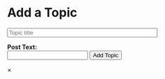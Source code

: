 <html lang="en">
<head>
    <meta charset="UTF-8">
    <meta http-equiv="X-UA-Compatible" content="IE=edge">
    <meta name="viewport" content="width=device-width, initial-scale=1.0">
    <title>Forum</title>
    <link rel="stylesheet" href="forum.css">
</head>
<body>
    <div class="posts" id="postContainer"></div>
    <div class="addWrap">
        <br><br>
        <br>
        <h1>Add a Topic</h1>
        <form method=post action="http://127.0.0.1:8086/api/forum/create">
            <input type="text" name="topic" class="topic" size=40 maxlength=50 placeholder="Topic title">
            <P><strong>Post Text:</strong><br>
            <input type="text" name="postText" class="postText" >
            <button type="submit" class="topicSubmit">Add Topic</button>
        <!--  -->
    <!-- </div> -->
    <div id="postModal" class="modal">
        <div class="modal-content">
            <span class="close">&times;</span>
            <h3 id="modalPostTitle"></h3>
            <p id="modalPostText"></p>
        </div>
    </div>
<!-- </body> -->
<script src="forum.js">
        